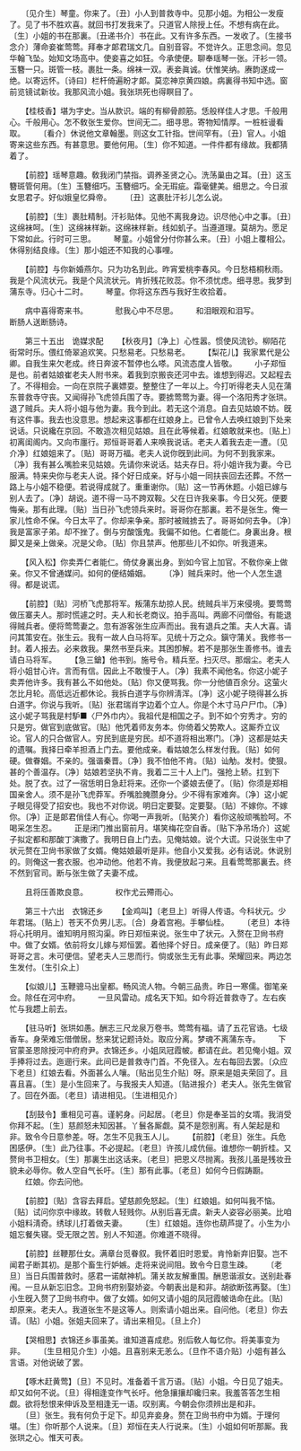 <!-- { "loadSidebar": true } -->
　　〔见介生〕琴童。你来了。〔丑〕小人到普救寺中。见那小姐。为相公一发瘦了。见了书不胜欢喜。就回书打发我来了。只道官人除授上任。不想有病在此。〔生〕小姐的书在那裏。〔丑递书介〕书在此。又有许多东西。一发收了。〔生接书念介〕薄命妾崔莺莺。拜奉才郞君瑞文几。自别音容。不觉许久。正思念间。忽见华翰飞坠。始知文场高中。使妾喜之如狂。今承使便。聊奉瑶琴一张。汗衫一领。玉簪一只。斑管一枝。裹肚一条。绵袜一双。表妾眞诚。伏惟笑纳。赓韵遂成一绝。以寄远怀。〔诗曰〕栏杆倚遍盼才郞。莫恋神京黄四娘。病裏得书知中选。窗前览镜试新妆。我那风流小姐。我张珙死也得瞑目了。 

　　【桂枝香】堪为字史。当从款识。端的有柳骨颜筋。恁般样佳人才思。千般用心。千般用心。怎不敎张生爱你。世间无二。细寻思。寄物知情厚。一桩桩谩看取。 
　　〔看介〕休说他文章翰墨。则这女工针指。世间罕有。〔丑〕官人。小姐寄来这些东西。有甚意思。要他何用。〔生〕你不知道。一件件都有缘故。我都猜着了。 

　　【前腔】瑶琴意趣。敎我闭门禁指。调养圣贤之心。洗荡巢由之耳。〔丑〕这玉簪斑管何用。〔生〕玉簪细巧。玉簪细巧。全无瑕疵。霜毫健美。细思之。今日淑女思君子。好似娥皇忆舜帝。 
　　〔丑〕这裹肚汗衫儿怎么说。 

　　【前腔】〔生〕裹肚精制。汗衫贴体。见他不离我身边。识尽他心中之事。〔丑〕这绵袜呵。〔生〕这绵袜样新。这绵袜样新。线如虮子。当遵道理。莫胡为。愿足下常如此。行时可三思。 
　　琴童。小姐曾分付你甚么来。〔丑〕小姐上覆相公。休得别结良缘。〔生〕那小姐还不知我的心事哩。 

　　【前腔】与你新婚燕尔。只为功名到此。昨宵爱桃李春风。今日愁梧桐秋雨。我是个风流状元。我是个风流状元。肯折残花败蕊。你不须忧虑。细寻思。我梦到蒲东寺。归心十二时。 
　　琴童。你将这东西与我好生收拾着。 

　　病中喜得寄来书。　　　　慰我心中不尽思。 
　　和泪眼观和泪写。　　　　断肠人送断肠诗。 

　　第三十五出　诡媒求配 
　　【秋夜月】〔净上〕心性嚣。惯使风流钞。柳陌花街常时乐。偎红倚翠追欢笑。只愁易老。只愁易老。 
　　【梨花儿】我家累代是公卿。自我生来欠老成。终日奔波不暂停也么嗏。风流态度人皆敬。 
　　小子郑恒是也。前者姑娘崔老夫人附书来。着我到京搬丧还河中去。谁想到得迟。又起程去了。不得相会。一向在京院子裏嫖耍。整整住了一年以上。今打听得老夫人见在蒲东普救寺守丧。又闻得孙飞虎领兵围了寺。要掳莺莺为妻。得一个洛阳秀才张珙。退了贼兵。夫人将小姐与他为妻。我今到此。若无这个消息。自去见姑娘不妨。旣有这件事。我去也没意思。想起来这事都在红娘身上。已曾令人去唤红娘到下处来说话。只说纔在京回。不敢造次相见姑娘。且在此等候着。红娘敢就来也。〔贴上〕初离闺阁内。又向市廛行。郑恒哥哥着人来唤我说话。老夫人着我去走一遭。〔见介净〕红娘姐来了。〔贴〕哥哥万福。老夫人说你旣到此间。为何不到我家来。〔净〕我有甚么嘴脸来见姑娘。先请你来说话。姑夫存日。将小姐许我为妻。今已服满。特来央你与老夫人说。择个好日成亲。好与小姐一同扶丧回去还葬。不然一路上与小姐不稳便。若说得成就了。重重谢你。〔贴〕这一节再休题。小姐已嫁与别人去了。〔净〕胡说。道不得一马不跨双鞍。父在日许我亲事。今日父死。便要悔亲。那有此理。〔贴〕当日孙飞虎领兵来时。哥哥你在那裏。若不是张生。俺一家儿性命不保。今日太平了。你却来争亲。那时被贼掳去了。哥哥如何去争。〔净〕我是富家子弟。却不挫了。倒与穷酸饿鬼。我偏不如他。仁者能仁。身裏出身。根脚又是亲上做亲。况是父命。〔贴〕你且禁声。他那些儿不如你。听我道来。 

　　【风入松】你卖弄仁者能仁。倚仗身裏出身。到如今官上加官。不敎你亲上做亲。你又不曾通媒问。如何的便结婚姻。 
　　〔净〕贼兵来时。他一个人怎生退得。都是说谎。 

　　【前腔】〔贴〕河桥飞虎那将军。叛蒲东劫掠人民。统贼兵半万来侵境。要莺莺做压寨夫人。那时慌遽之时。夫人和长老商议。拍手高叫。两廊不问僧俗。有能退得贼兵者。便将莺莺妻之。忽有游客张生应声而出。我有退兵之策。夫人大喜。请问其策安在。张生云。我有一故人白马将军。见统十万之众。鎭守蒲关。我修书一封。着人报去。必来救我。果然书至兵来。其困卽解。若不是那张生善修书。谁去请白马将军。 
　　【急三鎗】他书到。施号令。精兵至。扫灭尽。那烟尘。老夫人将小姐甘心许。言而有信。因此上不敢慢于人。〔净〕我素不闻他名。你这小妮子卖弄他许多。我有甚么不如他处。〔贴〕你又便骂我。你一分他値百余分。这萤火怎比月轮。高低远近都休论。我拆白道字与你辨淸浑。〔净〕这小妮子晓得甚么拆白道字。你说与我听。〔贴〕张君瑞肖字边着个立人。你是个木寸马户尸巾。〔净〕这小妮子骂我是村馿■〈尸外巾内〉。我祖代是相国之子。到不如个穷秀才。穷的只是穷。做官到底做官。〔贴〕他凭着师友务本。你倚着父势欺人。这厮乔立议论。官人的只合做官人。穷民到底是穷民。却不道将相出寒门。〔净〕这都是姑夫的遗嘱。我择日牵羊担酒上门去。要他成亲。看姑娘怎么样发付我。〔贴〕如何硬。做眷姻。不亲的。强谐秦晋。〔净〕我不怕他不肯。〔贴〕讪觔。发村。使狠。甚的个善温存。〔净〕姑娘若坚执不肯。我着二三十人上门。强抢上轿。扛到下处。脱了衣。过了一宿恁明日急赶将来。还你一个婆娘去便了。〔贴〕你须是郑相国亲舍人。须不是孙飞虎莽军。乔嘴脸腌臜身分。少不得有家难奔。〔净〕这小妮子眼见得受了招安也。我也不对你说。明日定要娶。定要娶。〔贴〕不嫁你。不嫁你。〔净〕正是郞君俏佳人有心。你喝一声我听。〔贴笑介〕看你这般顽嘴脸呵。不喝采怎生忍。 
　　正是闭门推出窗前月。堪笑梅花空自香。〔贴下净吊场介〕这妮子拟定都和那酸丁演撒了。我明日自上门去。见俺姑娘。说个大谎。只说张生中了状元赘在卫尙书家做了女婿。俺姑娘最听是非。他自小又爱我。必有话说。休说别的。则俺这一套衣服。也冲动他。他若不肯。我便放起刁来。且看莺莺那裏去。终不然到官司。断与张生做了夫妻不成。 

　　且将压善欺良意。　　　　权作尤云殢雨心。 

　　第三十六出　衣锦还乡 
　　【金鸡叫】〔老旦上〕听得人传语。今科状元。少年君瑞。〔贴上〕苍天不负男儿志。〔合〕身着宫袍。手攀仙桂。 
　　〔老旦〕本待将心托明月。谁知明月照沟渠。昨日郑恒来说。张生中了状元。入赘在卫尙书府中。做了女婿。依前将女儿嫁与郑恒罢。着他择个好日。成亲便了。〔贴〕昨日郑哥哥之言。未可便信。望老夫人三思而行。倘或张生无有此事。荣耀回来。两边怎生发付。〔生引众上〕 

　　【似娘儿】玉鞭骢马出皇都。畅风流人物。今朝三品贵。昨日一寒儒。御笔亲佥。除任在河中府。 
　　一旦风雷动。成名天下知。如今将近普救寺了。左右疾忙与我趱上前去。 

　　【驻马听】张珙如愚。酬志三尺龙泉万卷书。莺莺有福。请了五花官诰。七级香车。身荣难忘借僧居。愁来犹记题诗处。取应分离。梦魂不离蒲东寺。 
　　下官蒙圣恩除授河中府府尹。衣锦还乡。小姐凤冠霞帔。都请在此。若见俺小姐。双手捧将过去。迤逦行来。此间已是普救寺门首。不免径入。左右每回去罢。〔众应下老旦〕红娘去看。外面甚么人嚷。〔贴出见生介贴〕呀。原来是姐夫荣回了。且喜且喜。〔生〕是小生回来了。与我报夫人知道。〔贴进报介〕老夫人。张先生做官了。回在外面。〔老旦〕请进相见。〔生进相见介〕 

　　【刮鼓令】重相见可喜。谨躬身。问起居。〔老旦〕你是奉圣旨的女壻。我消受你拜不起。〔生〕慈颜怒未知因甚。丫鬟各厮觑。莫不是怨别离。有人架起是和非。致令今日意参差。呀。怎生不见我玉人儿。 
　　【前腔】〔老旦〕张生。兵危困感伊。〔生〕此乃往事。不必提起。〔老旦〕许孩儿成伉俪。谁想你一朝折桂。又赘尙书卫相女。〔生〕那裏生出这话来。〔老旦〕把恩义尽抛离。我孩儿虽是残妆丑貌未必辱你。敎人空自气长吁。〔生〕那有此事。〔老旦〕如何今日假踌蹰。 
　　红娘。你去问他。 

　　【前腔】〔贴〕含容去拜启。望慈颜免怒起。〔生〕红娘姐。如何叫我不恼。〔贴〕试问你京中缘故。转敎人轻贱你。从别后喜无虞。新夫人姿容必丽美。比咱小姐料淸奇。绣球儿打着做夫妻。 
　　〔生〕红娘姐。连你也葫芦提了。小生为小姐忘餐失寝。受无限之苦。别人不知道。你难道不晓得。 

　　【前腔】丝鞭那仕女。满章台觅眷叙。我怀着旧时恩爱。肯怜新弃旧娶。岂不闻君子断其初。是那个畜生行妒嫉。走将来说间阻。致令今日意生疎。 
　　〔老旦〕当日兵围普救时。感君一诺献神机。蒲关故友解重围。酬恩谐淑女。送别赴春闱。一旦从新忘旧念。卫尙书府别娶娇姿。今朝表出是和非。胡欲断弦再娶。〔生〕小生旣入赘了卫尙书府中。做了女婿。如何又请小姐的凤冠霞帔诰命在此。〔贴〕却原来。老夫人。我道张生不是这等人。则索请小姐出来。自问他。〔老旦〕你去请。〔贴〕小姐。张姐夫回来了。请出来相见。〔旦上介〕 

　　【哭相思】衣锦还乡事虽美。谁知道喜成悲。别后敎人每忆你。将美事变为非。 
　　〔生旦相见介生〕小姐。且喜别来无恙么。〔旦作不语介贴〕小姐有甚么言语。对他说破了罢。 

　　【啄木赶黄莺】〔旦〕不见时。准备着千言万语。〔贴〕小姐。今日见了姐夫。却又如何不说。〔旦〕得相逢变作气长吁。他急攘攘却纔归来。我羞答答怎生相觑。欲将愁恨来伸诉及至相逢无一语。叹别离。今朝会你须辨出是和非。 
　　〔旦〕张生。我有何负于足下。却见弃妾身。赘在卫尙书府中为婿。于理何堪。〔生〕你听那个人说来。〔旦〕郑恒在夫人行说来。〔生〕小姐如何听那厮。我张珙之心。惟天可表。 

